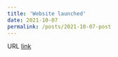 ```yaml
---
title: 'Website launched'
date: 2021-10-07
permalink: /posts/2021-10-07-post
---
```


URL [link](https://harold-berjamin.github.io)